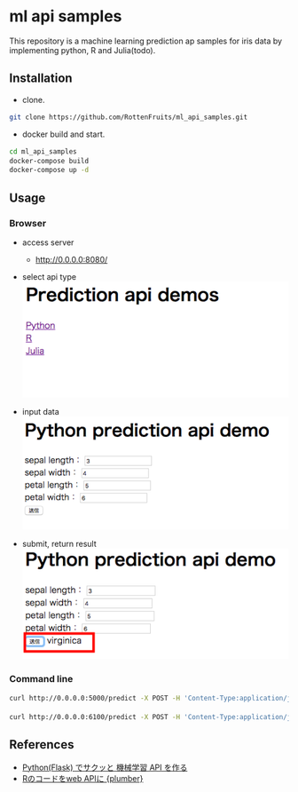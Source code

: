 
# ml api samples

This repository is a machine learning prediction ap samples for iris data by implementing python, R and Julia(todo).

## Installation

- clone.

```bash
git clone https://github.com/RottenFruits/ml_api_samples.git
```

- docker build and start.

```bash
cd ml_api_samples
docker-compose build
docker-compose up -d
```

## Usage

### Browser
- access server
   - http://0.0.0.0:8080/

- select api type
![p1](https://raw.githubusercontent.com/RottenFruits/ml_api_samples/master/png/p1.png)

- input data
![p2](https://raw.githubusercontent.com/RottenFruits/ml_api_samples/master/png/p2.png)

- submit, return result
![p3](https://raw.githubusercontent.com/RottenFruits/ml_api_samples/master/png/p3.png)

### Command line

```bash
curl http://0.0.0.0:5000/predict -X POST -H 'Content-Type:application/json' -d '{"feature":[1, 1, 1, 1]}'

curl http://0.0.0.0:6100/predict -X POST -H 'Content-Type:application/json' -d '{"feature":[1, 1, 1, 1]}'
```


## References

- [Python(Flask) でサクッと 機械学習 API を作る](https://qiita.com/fam_taro/items/1464c42324f15d7b8223])
- [Rのコードをweb APIに {plumber}](https://qiita.com/masaki_kubota/items/a5ccc6504a697c0e89f8)
